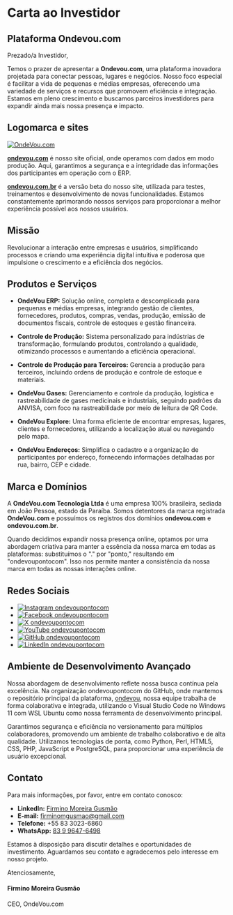 # Carta ao Investidor

## Plataforma Ondevou.com
Prezado/a Investidor,

Temos o prazer de apresentar a **Ondevou.com**, uma plataforma inovadora projetada para conectar pessoas, lugares e negócios. Nosso foco especial é facilitar a vida de pequenas e médias empresas, oferecendo uma variedade de serviços e recursos que promovem eficiência e integração. Estamos em pleno crescimento e buscamos parceiros investidores para expandir ainda mais nossa presença e impacto.

## Logomarca e sites
[![OndeVou.com](https://ondevou.com/img/ondevou.com_logomarca_inpi.png)](https://ondevou.com)

[**ondevou.com**](https://ondevou.com) é nosso site oficial, onde operamos com dados em modo produção. Aqui, garantimos a segurança e a integridade das informações dos participantes em operação com o ERP.

[**ondevou.com.br**](https://ondevou.com.br) é a versão beta do nosso site, utilizada para testes, treinamentos e desenvolvimento de novas funcionalidades. Estamos constantemente aprimorando nossos serviços para proporcionar a melhor experiência possível aos nossos usuários.

## Missão

Revolucionar a interação entre empresas e usuários, simplificando processos e criando uma experiência digital intuitiva e poderosa que impulsione o crescimento e a eficiência dos negócios.

## Produtos e Serviços

- **OndeVou ERP:** Solução online, completa e descomplicada para pequenas e médias empresas, integrando gestão de clientes, fornecedores, produtos, compras, vendas, produção, emissão de documentos fiscais, controle de estoques e gestão financeira.

- **Controle de Produção:** Sistema personalizado para indústrias de transformação, formulando produtos, controlando a qualidade, otimizando processos e aumentando a eficiência operacional.

- **Controle de Produção para Terceiros:** Gerencia a produção para terceiros, incluindo ordens de produção e controle de estoque e materiais.

- **OndeVou Gases:** Gerenciamento e controle da produção, logística e rastreabilidade de gases medicinais e industriais, seguindo padrões da ANVISA, com foco na rastreabilidade por meio de leitura de QR Code.

- **OndeVou Explore:** Uma forma eficiente de encontrar empresas, lugares, clientes e fornecedores, utilizando a localização atual ou navegando pelo mapa.

- **OndeVou Endereços:** Simplifica o cadastro e a organização de participantes por endereço, fornecendo informações detalhadas por rua, bairro, CEP e cidade.

## Marca e Domínios

A **OndeVou.com Tecnologia Ltda** é uma empresa 100% brasileira, sediada em João Pessoa, estado da Paraíba. Somos detentores da marca registrada **OndeVou.com** e possuímos os registros dos domínios **ondevou.com** e **ondevou.com.br**.

Quando decidimos expandir nossa presença online, optamos por uma abordagem criativa para manter a essência da nossa marca em todas as plataformas: substituímos o "." por "ponto," resultando em "ondevoupontocom". Isso nos permite manter a consistência da nossa marca em todas as nossas interações online.

## Redes Sociais

- [![Instagram](https://ondevou.com.br/icon/instagram.png) ondevoupontocom](https://instagram.com/ondevoupontocom)
- [![Facebook](https://ondevou.com.br/icon/facebook.png) ondevoupontocom](https://facebook.com/ondevoupontocom)
- [![X](https://ondevou.com.br/icon/x.png?v2) ondevoupontocom](https://x.com/ondevoupontocom)
- [![YouTube](https://ondevou.com.br/icon/youtube.png) ondevoupontocom](https://youtube.com/ondevoupontocom)
- [![GitHub](https://ondevou.com.br/icon/github.png) ondevoupontocom](https://github.com/ondevoupontocom)
- [![LinkedIn](https://ondevou.com.br/icon/linkedin.png) ondevoupontocom](https://linkedin.com/company/ondevoupontocom)

## Ambiente de Desenvolvimento Avançado

Nossa abordagem de desenvolvimento reflete nossa busca contínua pela excelência. Na organização ondevoupontocom do GitHub, onde mantemos o repositório principal da plataforma, [ondevou](https://github.com/ondevoupontocom/ondevou), nossa equipe trabalha de forma colaborativa e integrada, utilizando o Visual Studio Code no Windows 11 com WSL Ubuntu como nossa ferramenta de desenvolvimento principal.

Garantimos segurança e eficiência no versionamento para múltiplos colaboradores, promovendo um ambiente de trabalho colaborativo e de alta qualidade. Utilizamos tecnologias de ponta, como Python, Perl, HTML5, CSS, PHP, JavaScript e PostgreSQL, para proporcionar uma experiência de usuário excepcional.

## Contato

Para mais informações, por favor, entre em contato conosco:

- **LinkedIn:** [Firmino Moreira Gusmão](https://www.linkedin.com/in/firminomgusmao)
- **E-mail:** firminomgusmao@gmail.com
- **Telefone:** +55 83 3023-6860
- **WhatsApp:** [83 9 9647-6498](https://wa.me/5583996476498)

Estamos à disposição para discutir detalhes e oportunidades de investimento. Aguardamos seu contato e agradecemos pelo interesse em nosso projeto.

Atenciosamente,

#### Firmino Moreira Gusmão
CEO, OndeVou.com
